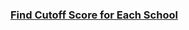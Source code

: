 ### [Find Cutoff Score for Each School](https://leetcode.com/problems/find-cutoff-score-for-each-school)

